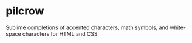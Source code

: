 pilcrow
=======

Sublime completions of ac­cent­ed characters, math symbols, and white-space characters for HTML and CSS
